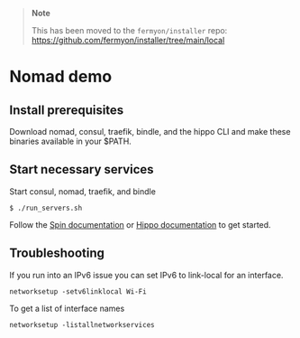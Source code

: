 > **Note**
> 
> This has been moved to the `fermyon/installer` repo: https://github.com/fermyon/installer/tree/main/local

# Nomad demo

## Install prerequisites

Download nomad, consul, traefik, bindle, and the hippo CLI and make these binaries
available in your $PATH.

## Start necessary services

Start consul, nomad, traefik, and bindle

```
$ ./run_servers.sh
```

Follow the [Spin documentation](https://spin.fermyon.dev/) or [Hippo documentation](https://docs.hippofactory.dev/) to get started.

## Troubleshooting

If you run into an IPv6 issue you can set IPv6 to link-local for an interface.

```
networksetup -setv6linklocal Wi-Fi
```

To get a list of interface names

```
networksetup -listallnetworkservices
```
